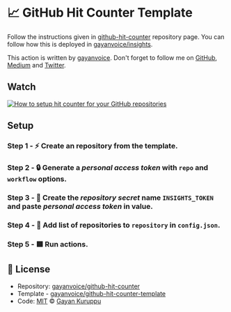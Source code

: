 # 📈 GitHub Hit Counter Template
 
Follow the instructions given in [github-hit-counter](https://github.com/gayanvoice/github-hit-counter) repository page.  You can follow how this is deployed in [gayanvoice/insights](https://github.com/gayanvoice/insights).

This action is written by [gayanvoice](https://github.com/gayanvoice). Don't forget to follow me on [GitHub](https://github.com/gayanvoice), [Medium](https://medium.com/@gayanvoice) and [Twitter](https://twitter.com/gayanvoice).

## Watch
[![How to setup hit counter for your GitHub repositories](https://img.youtube.com/vi/LdYrV6VSfqY/0.jpg)](https://www.youtube.com/watch?v=LdYrV6VSfqY)

## Setup

### Step 1 - ⚡️ Create an repository from the template.

### Step 2 - 🔒 Generate a *personal access token* with `repo` and `workflow` options.
  
### Step 3 - 🔑 Create the *repository secret* name `INSIGHTS_TOKEN` and paste *personal access token* in value.

### Step 4 - 📄 Add list of repositories to `repository` in `config.json`.

### Step 5 - 🟥 Run actions.

## 📄 License
- Repository: [gayanvoice/github-hit-counter](https://github.com/gayanvoice/github-hit-counter)
- Template - [gayanvoice/github-hit-counter-template](https://github.com/gayanvoice/github-hit-counter-template)
- Code: [MIT](./LICENSE) © [Gayan Kuruppu](https://github.com/gayanvoice)
